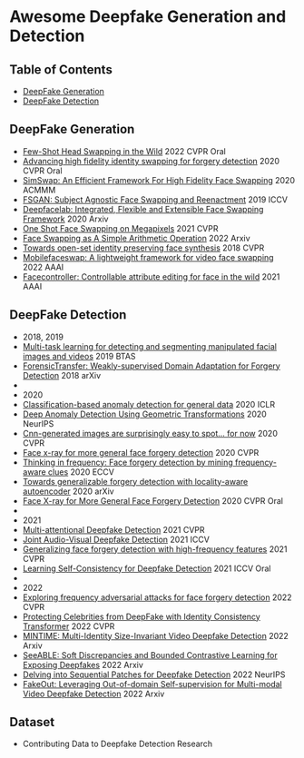 # Awesome Deepfake Generation and Detection

## Table of Contents
- [DeepFake Generation](#DeepFake-Generation)
- [DeepFake Detection](#DeepFake-Detection)

## DeepFake Generation
- [Few-Shot Head Swapping in the Wild](https://arxiv.org/abs/2204.13100) 2022 CVPR Oral
- [Advancing high fidelity identity swapping for forgery detection](https://openaccess.thecvf.com/content_CVPR_2020/papers/Li_Advancing_High_Fidelity_Identity_Swapping_for_Forgery_Detection_CVPR_2020_paper.pdf) 2020 CVPR Oral
- [SimSwap: An Efficient Framework For High Fidelity Face Swapping](https://arxiv.org/abs/2106.06340) 2020 ACMMM
- [FSGAN: Subject Agnostic Face Swapping and Reenactment](https://arxiv.org/abs/1908.05932) 2019 ICCV
- [Deepfacelab: Integrated, Flexible and Extensible Face Swapping Framework](https://arxiv.org/abs/2005.05535) 2020 Arxiv
- [One Shot Face Swapping on Megapixels](https://arxiv.org/abs/2105.04932) 2021 CVPR
- [Face Swapping as A Simple Arithmetic Operation](https://arxiv.org/abs/2211.10812) 2022 Arxiv
- [Towards open-set identity preserving face synthesis](https://arxiv.org/abs/1803.11182) 2018 CVPR
- [Mobilefaceswap: A lightweight framework for video face swapping](https://arxiv.org/abs/2201.03808) 2022 AAAI
- [Facecontroller: Controllable attribute editing for face in the wild](https://arxiv.org/abs/2102.11464) 2021 AAAI

## DeepFake Detection
- 2018, 2019
- [Multi-task learning for detecting and segmenting manipulated facial images and videos](https://arxiv.org/abs/1906.06876) 2019 BTAS
- [ForensicTransfer: Weakly-supervised Domain Adaptation for Forgery Detection](https://arxiv.org/abs/1812.02510) 2018 arXiv
- 
- 2020
- [Classification-based anomaly detection for general data](https://arxiv.org/abs/2005.02359) 2020 ICLR
- [Deep Anomaly Detection Using Geometric Transformations](https://arxiv.org/abs/1805.10917) 2020 NeurIPS
- [Cnn-generated images are surprisingly easy to spot... for now](https://arxiv.org/abs/1912.11035) 2020 CVPR
- [Face x-ray for more general face forgery detection](https://arxiv.org/abs/1912.13458) 2020 CVPR
- [Thinking in frequency: Face forgery detection by mining frequency-aware clues](https://arxiv.org/abs/2007.09355) 2020 ECCV
- [Towards generalizable forgery detection with locality-aware autoencoder](https://arxiv.org/abs/1909.05999) 2020 arXiv
- [Face X-ray for More General Face Forgery Detection](https://arxiv.org/abs/1912.13458) 2020 CVPR Oral
- 
- 2021
- [Multi-attentional Deepfake Detection](https://arxiv.org/abs/2103.02406) 2021 CVPR
- [Joint Audio-Visual Deepfake Detection](https://openaccess.thecvf.com/content/ICCV2021/papers/Zhou_Joint_Audio-Visual_Deepfake_Detection_ICCV_2021_paper.pdf) 2021 ICCV
- [Generalizing face forgery detection with high-frequency features](https://arxiv.org/abs/2103.12376) 2021 CVPR
- [Learning Self-Consistency for Deepfake Detection](https://arxiv.org/abs/2012.09311) 2021 ICCV Oral
- 
- 2022
- [Exploring frequency adversarial attacks for face forgery detection](https://arxiv.org/abs/2203.15674) 2022 CVPR
- [Protecting Celebrities from DeepFake with Identity Consistency Transformer](https://arxiv.org/abs/2203.01318) 2022 CVPR
- [MINTIME: Multi-Identity Size-Invariant Video Deepfake Detection](https://arxiv.org/abs/2211.10996) 2022 Arxiv
- [SeeABLE: Soft Discrepancies and Bounded Contrastive Learning for Exposing Deepfakes](https://arxiv.org/abs/2211.11296) 2022 Arxiv
- [Delving into Sequential Patches for Deepfake Detection](https://arxiv.org/abs/2207.02803) 2022 NeurIPS
- [FakeOut: Leveraging Out-of-domain Self-supervision for Multi-modal Video Deepfake Detection](https://arxiv.org/pdf/2212.00773.pdf) 2022 Arxiv



## Dataset
- Contributing Data to Deepfake Detection Research

